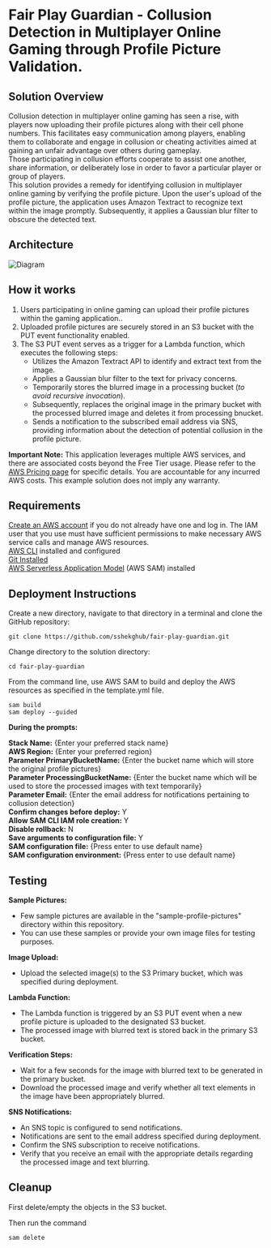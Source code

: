 # Fair Play Guardian - Collusion Detection in Multiplayer Online Gaming through Profile Picture Validation.

## Solution Overview 
Collusion detection in multiplayer online gaming has seen a rise, with players now uploading their 
profile pictures along with their cell phone numbers. This facilitates easy communication among players, enabling them to collaborate and engage in collusion or cheating activities aimed at gaining an unfair advantage over others during gameplay.   
Those participating in collusion efforts cooperate to assist one another, share information, or deliberately lose in order to favor a particular player or group of players.  
This solution provides a remedy for identifying collusion in multiplayer online gaming by verifying the profile picture. 
Upon the user's upload of the profile picture, the application uses Amazon Textract to recognize text within the image 
promptly. Subsequently, it applies a Gaussian blur filter to obscure the detected text.

## Architecture

![Diagram](/blob/main/FPG-Architecture.png)

## How it works
1. Users participating in online gaming can upload their profile pictures within the gaming application..
2. Uploaded profile pictures are securely stored in an S3 bucket with the PUT event functionality enabled.
3. The S3 PUT event serves as a trigger for a Lambda function, which executes the following steps: 
    - Utilizes the Amazon Textract API to identify and extract text from the image.
    - Applies a Gaussian blur filter to the text for privacy concerns.
    - Temporarily stores the blurred image in a processing bucket (_to avoid recursive invocation_).
    - Subsequently, replaces the original image in the primary bucket with the processed blurred image and deletes it from processing bnucket.
    - Sends a notification to the subscribed email address via SNS, providing information about the detection of potential collusion in the profile picture.

**Important Note:** 
This application leverages multiple AWS services, and there are associated costs beyond the Free Tier usage. Please refer to the [AWS Pricing page](https://aws.amazon.com/pricing/) for specific details. You are accountable for any incurred AWS costs. This example solution does not imply any warranty.

## Requirements
[Create an AWS account](https://portal.aws.amazon.com/gp/aws/developer/registration/index.html) if you do not already have one and log in. The IAM user that you use must have sufficient permissions to make necessary AWS service calls and manage AWS resources.  
[AWS CLI](https://docs.aws.amazon.com/cli/latest/userguide/install-cliv2.html) installed and configured  
[Git Installed](https://git-scm.com/book/en/v2/Getting-Started-Installing-Git)  
[AWS Serverless Application Model](https://docs.aws.amazon.com/serverless-application-model/latest/developerguide/serverless-sam-cli-install.html) (AWS SAM) installed  

## Deployment Instructions
Create a new directory, navigate to that directory in a terminal and clone the GitHub repository:  
    
    git clone https://github.com/sshekghub/fair-play-guardian.git

Change directory to the solution directory:  
    
    cd fair-play-guardian

From the command line, use AWS SAM to build and deploy the AWS resources as specified in the template.yml file.  

    sam build
    sam deploy --guided

**During the prompts:**  

**Stack Name:** {Enter your preferred stack name}  
**AWS Region:** {Enter your preferred region}  
**Parameter PrimaryBucketName:** {Enter the bucket name which will store the original profile pictures}  
**Parameter ProcessingBucketName:** {Enter the bucket name which will be used to store the processed images with text temporarily}  
**Parameter Email:** {Enter the email address for notifications pertaining to collusion detection}  
**Confirm changes before deploy:** Y  
**Allow SAM CLI IAM role creation:** Y  
**Disable rollback:** N  
**Save arguments to configuration file:** Y  
**SAM configuration file:** {Press enter to use default name}  
**SAM configuration environment:** {Press enter to use default name}  

## Testing

**Sample Pictures:**
- Few sample pictures are available in the "sample-profile-pictures" directory within this repository.
- You can use these samples or provide your own image files for testing purposes.

**Image Upload:**
- Upload the selected image(s) to the S3 Primary bucket, which was specified during deployment.

**Lambda Function:**
- The Lambda function is triggered by an S3 PUT event when a new profile picture is uploaded to the designated S3 bucket.
- The processed image with blurred text is stored back in the primary S3 bucket.

**Verification Steps:**
- Wait for a few seconds for the image with blurred text to be generated in the primary bucket.
- Download the processed image and verify whether all text elements in the image have been appropriately blurred.

**SNS Notifications:**
- An SNS topic is configured to send notifications.
- Notifications are sent to the email address specified during deployment.
- Confirm the SNS subscription to receive notifications.
- Verify that you receive an email with the appropriate details regarding the processed image and text blurring.      

## Cleanup
First delete/empty the objects in the S3 bucket.   

Then run the command  
    
    sam delete


[def]: FPG-Architecture.png
